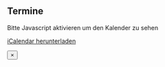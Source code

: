 ## Termine
<div id="drcal" class="table-responsive"></div>
<noscript>Bitte Javascript aktivieren um den Kalender zu sehen</noscript>
<p><a href="{{ "/data/termine.ics" | prepend: site.baseurl }}">iCalendar herunterladen</a></p>
<div class="modal fade bs-example-modal-sm" tabindex="-1" role="dialog" aria-labelledby="Termindetails">
  <div class="modal-dialog modal-sm" role="document">
    <div class="modal-content">
      <div class="modal-header">
        <button type="button" class="close" data-dismiss="modal" aria-label="Schließen"><span aria-hidden="true">&times;</span></button>
        <h4 class="modal-title"></h4>
      </div>
      <div class="modal-body">
      </div>
    </div>
  </div>
</div>
